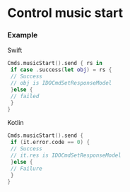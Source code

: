 # Control music start



### Example

Swift
```swift
Cmds.musicStart().send { rs in
 if case .success(let obj) = rs {
 // Success
 // obj is IDOCmdSetResponseModel
 }else {
 // failed
 }
}
```

Kotlin
```kotlin
Cmds.musicStart().send {
 if (it.error.code == 0) { 
 // Success
 // it.res is IDOCmdSetResponseModel
 }else {
 // Failure
 }
}
```
